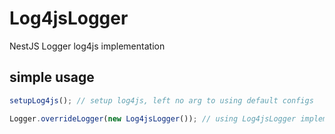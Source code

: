 # Log4jsLogger

NestJS Logger log4js implementation

## simple usage
```ts
setupLog4js(); // setup log4js, left no arg to using default configs

Logger.overrideLogger(new Log4jsLogger()); // using Log4jsLogger implementation
```
